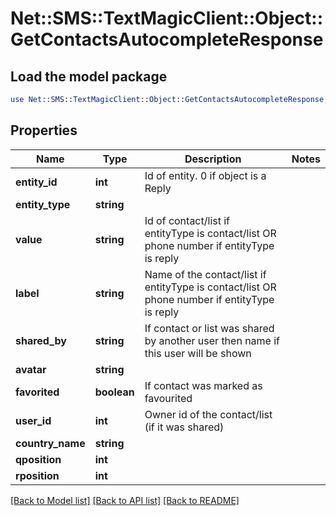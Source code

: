 # Net::SMS::TextMagicClient::Object::GetContactsAutocompleteResponse

## Load the model package
```perl
use Net::SMS::TextMagicClient::Object::GetContactsAutocompleteResponse;
```

## Properties
Name | Type | Description | Notes
------------ | ------------- | ------------- | -------------
**entity_id** | **int** | Id of entity. 0 if object is a Reply | 
**entity_type** | **string** |  | 
**value** | **string** | Id of contact/list if entityType is contact/list OR phone number if entityType is reply | 
**label** | **string** | Name of the contact/list if entityType is contact/list OR phone number if entityType is reply | 
**shared_by** | **string** | If contact or list was shared by another user then name if this user will be shown | 
**avatar** | **string** |  | 
**favorited** | **boolean** | If contact was marked as favourited | 
**user_id** | **int** | Owner id of the contact/list (if it was shared) | 
**country_name** | **string** |  | 
**qposition** | **int** |  | 
**rposition** | **int** |  | 

[[Back to Model list]](../README.md#documentation-for-models) [[Back to API list]](../README.md#documentation-for-api-endpoints) [[Back to README]](../README.md)


